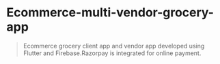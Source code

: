 # Ecommerce-multi-vendor-grocery-app

> Ecommerce grocery client app and vendor app developed using Flutter and Firebase.Razorpay is integrated for online payment.




